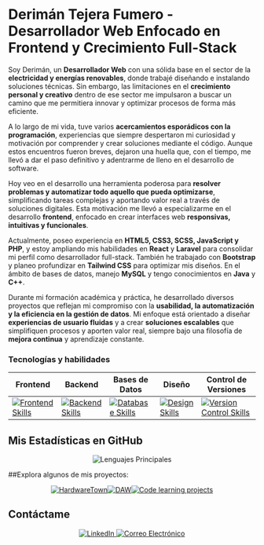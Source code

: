 # Derimán Tejera Fumero - Desarrollador Web Enfocado en Frontend y Crecimiento Full-Stack

Soy Derimán, un **Desarrollador Web** con una sólida base en el sector de la **electricidad y energías renovables**, donde trabajé diseñando e instalando soluciones técnicas. Sin embargo, las limitaciones en el **crecimiento personal y creativo** dentro de ese sector me impulsaron a buscar un camino que me permitiera innovar y optimizar procesos de forma más eficiente.

A lo largo de mi vida, tuve varios **acercamientos esporádicos con la programación**, experiencias que siempre despertaron mi curiosidad y motivación por comprender y crear soluciones mediante el código. Aunque estos encuentros fueron breves, dejaron una huella que, con el tiempo, me llevó a dar el paso definitivo y adentrarme de lleno en el desarrollo de software.

Hoy veo en el desarrollo una herramienta poderosa para **resolver problemas y automatizar todo aquello que pueda optimizarse**, simplificando tareas complejas y aportando valor real a través de soluciones digitales. Esta motivación me llevó a especializarme en el desarrollo **frontend**, enfocado en crear interfaces web **responsivas, intuitivas y funcionales**.

Actualmente, poseo experiencia en **HTML5, CSS3, SCSS, JavaScript y PHP**, y estoy ampliando mis habilidades en **React** y **Laravel** para consolidar mi perfil como desarrollador full-stack. También he trabajado con **Bootstrap** y planeo profundizar en **Tailwind CSS** para optimizar mis diseños. En el ámbito de bases de datos, manejo **MySQL** y tengo conocimientos en **Java** y **C++**.

Durante mi formación académica y práctica, he desarrollado diversos proyectos que reflejan mi compromiso con la **usabilidad, la automatización y la eficiencia en la gestión de datos**. Mi enfoque está orientado a diseñar **experiencias de usuario fluidas** y a crear **soluciones escalables** que simplifiquen procesos y aporten valor real, siempre bajo una filosofía de **mejora continua** y aprendizaje constante.

### Tecnologías y habilidades

| **Frontend** | **Backend** | **Bases de Datos** | **Diseño** | **Control de Versiones** |
|--------------|------------|--------------------|-----------|--------------------------|
| [![Frontend Skills](https://skillicons.dev/icons?i=html,css,scss,js,react,bootstrap,tailwind)](https://skillicons.dev) | [![Backend Skills](https://skillicons.dev/icons?i=php,laravel,java,cpp)](https://skillicons.dev) | [![Database Skills](https://skillicons.dev/icons?i=mysql)](https://skillicons.dev) | [![Design Skills](https://skillicons.dev/icons?i=figma,autocad)](https://skillicons.dev) | [![Version Control Skills](https://skillicons.dev/icons?i=git,github)](https://skillicons.dev) |

## Mis Estadísticas en GitHub

<div align="center" style="display: flex; flex-direction: row; flex-wrap: wrap; justify-content: center;">
  <img src="https://github-readme-stats.vercel.app/api/top-langs/?username=deritf&layout=compact&theme=dark" alt="Lenguajes Principales" />
</div>

##Explora algunos de mis proyectos:

<div align="center">
  <p style="display: flex; flex-direction: row; flex-wrap: wrap; justify-content: center;">
    <a href="https://github.com/deritf/project-hardwaretown-store">
      <img src="https://github-readme-stats.vercel.app/api/pin/?username=deritf&repo=project-hardwaretown-store&theme=dark" alt="HardwareTown" />
    </a>
    <a href="https://github.com/deritf/DAW">
      <img src="https://github-readme-stats.vercel.app/api/pin/?username=deritf&repo=DAW&theme=dark" alt="DAW" />
    </a>
    <a href="https://github.com/deritf/code-learning-projects">
      <img src="https://github-readme-stats.vercel.app/api/pin/?username=deritf&repo=code-learning-projects&theme=dark" alt="Code learning projects" />
    </a>
  </p>
</div>

## Contáctame

<div align="center">
  <a href="https://www.linkedin.com/in/derim%C3%A1n-tejera-fumero-7467a5162/" target="_blank">
    <img src="https://skillicons.dev/icons?i=linkedin" alt="LinkedIn" />
  </a>
  <a href="mailto:deriman.tejera@gmail.com" target="_blank">
    <img src="https://skillicons.dev/icons?i=gmail" alt="Correo Electrónico" />
  </a>
</div>

